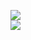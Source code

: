 [![](https://img.shields.io/badge/Made%20With-Github%20Spray-lightgrey.svg?style=for-the-badge&logo=github)](https://github.com/Annihil/github-spray#9854)  
[![](https://i.imgur.com/2DrTn0Z.gif)](https://github.com/Annihil/github-spray)